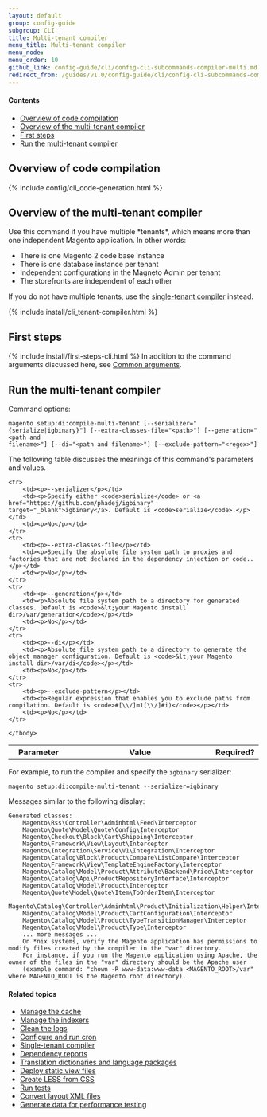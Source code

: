 ```yaml
---
layout: default
group: config-guide
subgroup: CLI
title: Multi-tenant compiler
menu_title: Multi-tenant compiler
menu_node: 
menu_order: 10
github_link: config-guide/cli/config-cli-subcommands-compiler-multi.md
redirect_from: /guides/v1.0/config-guide/cli/config-cli-subcommands-compiler-multi.html
---
```


#### Contents

*	<a href="#config-cli-subcommands-compile-overview">Overview of code compilation</a>
*	<a href="#config-cli-subcommands-multi">Overview of the multi-tenant compiler</a>
*	<a href="#config-cli-before">First steps</a>
*	<a href="#config-cli-subcommands-run">Run the multi-tenant compiler</a>

<h2 id="config-cli-subcommands-compile-overview">Overview of code compilation</h2>
{% include config/cli_code-generation.html %}

<h2 id="config-cli-subcommands-multi">Overview of the multi-tenant compiler</h2>
Use this command if you have multiple *tenants*, which means more than one independent Magento application. In other words:

*	There is one Magento 2 code base instance
*	There is one database instance per tenant
*	Independent configurations in the Magneto Admin per tenant
*	The storefronts are independent of each other

If you do not have multiple tenants, use the <a href="{{ site.gdeurl }}config-guide/cli/config-cli-subcommands-compiler-single.html">single-tenant compiler</a> instead.

{% include install/cli_tenant-compiler.html %}



<!-- The multi-tenant compiler does the following:

*	Generates factories declared in `<your Magento install dir>/app/code`
*	Generates proxies declared in `di.xml` files
*	Generates interceptors for all classes that have plug-ins declared in the `di.xml` configuration
*	Automatically compiles definitions for all modules and `<your Magento install dir>/lib/internal/Magento` directories.
*	Compiles class inheritance implementation relations to increase performance of configuration inheritance
*	Compiles plug-in definitions (that is, the list of declared public methods)

<div class="bs-callout bs-callout-warning">
    <p>The multi-tenant compiler does not analyze usage of auto-generated factory classes in files that are located in the <code>lib/internal/Magento</code> directory structure because use of auto-generated factory classes on the library level is prohibited. If you need to use a factory on the library level, please generate the class manually.</p>
</div>

### Tips

*	The only place where you can declare proxy is `di.xml`. It's better to use a type for virtualType or as an instance of the type parameter.
*	The only place where factory classes can be declared is in a `__construct` of PHP classes located under `app/code`.

### Naming rules
Naming Rules for auto-generated classes for a module:

*	Proxy classes: `VendorName\ModuleName\ModelName\Proxy`
*	Factory classes: `VendorName\ModuleName\ModelName\NameFactory`

<div class="bs-callout bs-callout-warning">
    <p>Failure to follow the preceding naming convention results in exceptions.</p>
</div> -->


<h2 id="config-cli-before">First steps</h2>
{% include install/first-steps-cli.html %}
In addition to the command arguments discussed here, see <a href="{{ site.gdeurl }}config-guide/cli/config-cli-subcommands.html#config-cli-subcommands-common">Common arguments</a>.

<h2 id="config-cli-subcommands-run">Run the multi-tenant compiler</h2>
Command options:

	magento setup:di:compile-multi-tenant [--serializer="{serialize|igbinary}"] [--extra-classes-file="<path>"] [--generation="<path and 
	filename>"] [--di="<path and filename>"] [--exclude-pattern="<regex>"]

The following table discusses the meanings of this command's parameters and values. 

<table>
	<col width="25%">
	<col width="65%">
	<col width="10%">
	<tbody>
		<tr>
			<th>Parameter</th>
			<th>Value</th>
			<th>Required?</th>
		</tr>
		
	<tr>
		<td><p>--serializer</p></td>
		<td><p>Specify either <code>serialize</code> or <a href="https://github.com/phadej/igbinary" target="_blank">igbinary</a>. Default is <code>serialize</code>.</p></td>
		<td><p>No</p></td>
	</tr>
	<tr>
		<td><p>--extra-classes-file</p></td>
		<td><p>Specify the absolute file system path to proxies and factories that are not declared in the dependency injection or code..</p></td>
		<td><p>No</p></td>
	</tr>
	<tr>
		<td><p>--generation</p></td>
		<td><p>Absolute file system path to a directory for generated classes. Default is <code>&lt;your Magento install dir>/var/generation</code></p></td>
		<td><p>No</p></td>
	</tr>
	<tr>
		<td><p>--di</p></td>
		<td><p>Absolute file system path to a directory to generate the object manager configuration. Default is <code>&lt;your Magento install dir>/var/di</code></p></td>
		<td><p>No</p></td>
	</tr>
	<tr>
		<td><p>--exclude-pattern</p></td>
		<td><p>Regular expression that enables you to exclude paths from compilation. Default is <code>#[\\/]m1[\\/]#i)</code></p></td>
		<td><p>No</p></td>
	</tr>
	
	</tbody>
</table>

For example, to run the compiler and specify the `igbinary` serializer:

	magento setup:di:compile-multi-tenant --serializer=igbinary

Messages similar to the following display:

	Generated classes:
        Magento\Rss\Controller\Adminhtml\Feed\Interceptor
        Magento\Quote\Model\Quote\Config\Interceptor
        Magento\Checkout\Block\Cart\Shipping\Interceptor
        Magento\Framework\View\Layout\Interceptor
        Magento\Integration\Service\V1\Integration\Interceptor
        Magento\Catalog\Block\Product\Compare\ListCompare\Interceptor
        Magento\Framework\View\TemplateEngineFactory\Interceptor
        Magento\Catalog\Model\Product\Attribute\Backend\Price\Interceptor
        Magento\Catalog\Api\ProductRepositoryInterface\Interceptor
        Magento\Catalog\Model\Product\Interceptor
        Magento\Quote\Model\Quote\Item\ToOrderItem\Interceptor
        Magento\Catalog\Controller\Adminhtml\Product\Initialization\Helper\Interceptor
        Magento\Catalog\Model\Product\CartConfiguration\Interceptor
        Magento\Catalog\Model\Product\TypeTransitionManager\Interceptor
        Magento\Catalog\Model\Product\Type\Interceptor
        ... more messages ...
        On *nix systems, verify the Magento application has permissions to modify files created by the compiler in the "var" directory. 
        For instance, if you run the Magento application using Apache, the owner of the files in the "var" directory should be the Apache user 
        (example command: "chown -R www-data:www-data <MAGENTO_ROOT>/var" where MAGENTO_ROOT is the Magento root directory).


#### Related topics

*	<a href="{{ site.gdeurl }}config-guide/cli/config-cli-subcommands-cache.html">Manage the cache</a>
*	<a href="{{ site.gdeurl }}config-guide/cli/config-cli-subcommands-index.html">Manage the indexers</a>
*	<a href="{{ site.gdeurl }}config-guide/cli/config-cli-subcommands-log.html">Clean the logs</a>
*	<a href="{{ site.gdeurl }}config-guide/cli/config-cli-subcommands-cron.html">Configure and run cron</a>
*	<a href="{{ site.gdeurl }}config-guide/cli/config-cli-subcommands-compiler-single.html">Single-tenant compiler</a>
*	<a href="{{ site.gdeurl }}config-guide/cli/config-cli-subcommands-depen.html">Dependency reports</a>
*	<a href="{{ site.gdeurl }}config-guide/cli/config-cli-subcommands-i18n.html">Translation dictionaries and language packages</a>
*	<a href="{{ site.gdeurl }}config-guide/cli/config-cli-subcommands-static-view.html">Deploy static view files</a>
*	<a href="{{ site.gdeurl }}config-guide/cli/config-cli-subcommands-less-sass.html">Create LESS from CSS</a>
*	<a href="{{ site.gdeurl }}config-guide/cli/config-cli-subcommands-test.html">Run tests</a>
*	<a href="{{ site.gdeurl }}config-guide/cli/config-cli-subcommands-layout-xml.html">Convert layout XML files</a>
*	<a href="{{ site.gdeurl }}config-guide/cli/config-cli-subcommands-perf-data.html">Generate data for performance testing</a>